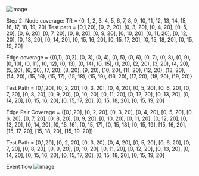![image](https://github.com/SOEN345-WINTER2024/cfg-graph-lab-gevorgalaverdyan/assets/57418717/8d33df54-85d1-46ce-8e17-590a3efe618a)

Step 2: 
Node coverage: 
TR = {0, 1, 2, 3, 4, 5, 6, 7, 8, 9, 10, 11, 12, 13, 14, 15, 16, 17, 18, 19, 20}
Test path = [0,1,20], [0, 2, 20], [0, 3, 20], [0, 4, 20], [0, 5, 20], [0, 6, 20], [0, 7, 20], [0, 8, 20], [0, 9, 20], 
[0, 10, 20], [0, 11, 20], [0, 12, 20], [0, 13, 20], [0, 14, 20], [0, 15, 16, 20], [0, 15, 17, 20], 
[0, 15, 18, 20], [0, 15, 19, 20]

Edge coverage = {(0,1), (0,2), (0, 3), (0, 4), (0, 5), (0, 6), (0, 7), (0, 8), (0, 9), (0, 10), (0, 11), (0, 12), (0, 13), (0, 14), (0, 15), (1, 20), (2, 20), (3, 20), (4, 20), (5, 20), (6, 20), (7, 20), (8, 20), (9, 20), (10, 20), (11, 20), (12, 20), (13, 20), (14, 20), (15, 16), (15, 17), (15, 18), (15, 19), (16, 20), (17, 20), (18, 20), (19, 20)}

Test Path = [0,1,20], [0, 2, 20], [0, 3, 20], [0, 4, 20], [0, 5, 20], [0, 6, 20], [0, 7, 20], [0, 8, 20], [0, 9, 20], 
[0, 10, 20], [0, 11, 20], [0, 12, 20], [0, 13, 20], [0, 14, 20], [0, 15, 16, 20], [0, 15, 17, 20], 
[0, 15, 18, 20], [0, 15, 19, 20]

Edge Pair Coverage = {[0,1,20], [0, 2, 20], [0, 3, 20], [0, 4, 20], [0, 5, 20], [0, 6, 20], [0, 7, 20], [0, 8, 20], 
[0, 9, 20], [0, 10, 20], [0, 11, 20], [0, 12, 20], [0, 13, 20], [0, 14, 20], [0, 15, 16], [0, 15, 17], 
[0, 15, 18], [0, 15, 19], [15, 16, 20], [15, 17, 20], [15, 18, 20], [15, 19, 20]}


Test Path = [0,1,20], [0, 2, 20], [0, 3, 20], [0, 4, 20], [0, 5, 20], [0, 6, 20], [0, 7, 20], [0, 8, 20], [0, 9, 20], 
[0, 10, 20], [0, 11, 20], [0, 12, 20], [0, 13, 20], [0, 14, 20], [0, 15, 16, 20], [0, 15, 17, 20], 
[0, 15, 18, 20], [0, 15, 19, 20]

Event flow
![image](https://github.com/SOEN345-WINTER2024/cfg-graph-lab-gevorgalaverdyan/assets/57418717/52a1a94d-fbbc-460b-bcda-aa367847057a)
